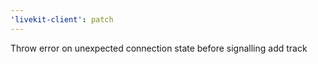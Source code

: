 ```yaml
---
'livekit-client': patch
---
```


Throw error on unexpected connection state before signalling add track
